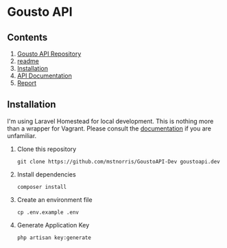 # Gousto API

## Contents

1. [Gousto API Repository](https://github.com/mstnorris/GoustoAPI-Dev)
2. [readme](readme.md)
3. [Installation](installation.md)
4. [API Documentation](instructions.md)
5. [Report](report.md) 

## Installation

I'm using Laravel Homestead for local development. This is nothing more than a wrapper for Vagrant. Please consult the [documentation](https://laravel.com/docs/5.3/homestead#installation-and-setup) if you are unfamiliar.

1. Clone this repository

    ```
    git clone https://github.com/mstnorris/GoustoAPI-Dev goustoapi.dev
    ```

2. Install dependencies

    ```
    composer install
    ```

3. Create an environment file

    ```
    cp .env.example .env
    ```

4. Generate Application Key

    ```
    php artisan key:generate
    ```